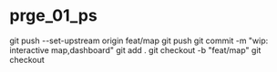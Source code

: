 # prge_01_ps

git push --set-upstream origin feat/map
git push
git commit -m "wip: interactive map,dashboard"
git add .
git checkout -b "feat/map"
git checkout
